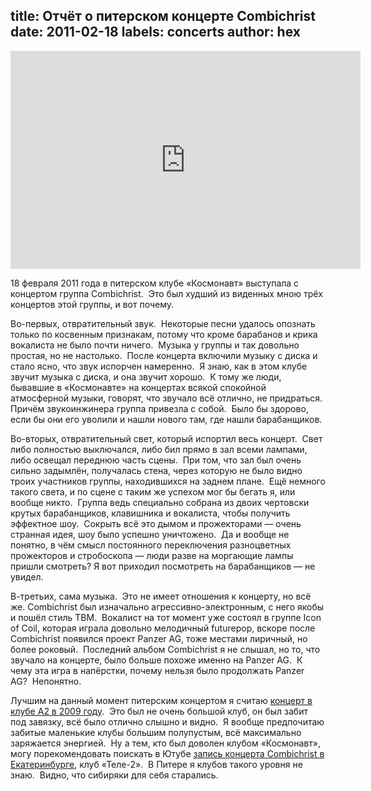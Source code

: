 title: Отчёт о питерском концерте Combichrist
date: 2011-02-18
labels: concerts
author: hex
---
<iframe title="YouTube video player" width="560" height="349" src="http://www.youtube.com/embed/10TQQ3aJX6Q?rel=0" frameborder="0" allowfullscreen></iframe>

18 февраля 2011 года в питерском клубе «Космонавт» выступала с концертом группа
Combichrist.  Это был худший из виденных мною трёх концертов этой группы, и вот
почему.

Во-первых, отвратительный звук.  Некоторые песни удалось опознать только по
косвенным признакам, потому что кроме барабанов и крика вокалиста не было почти
ничего.  Музыка у группы и так довольно простая, но не настолько.  После
концерта включили музыку с диска и стало ясно, что звук испорчен намеренно.  Я
знаю, как в этом клубе звучит музыка с диска, и она звучит хорошо.  К тому же
люди, бывавшие в «Космонавте» на концертах всякой спокойной атмосферной музыки,
говорят, что звучало всё отлично, не придраться.  Причём звукоинжинера группа
привезла с собой.  Было бы здорово, если бы они его уволили и нашли нового там,
где нашли барабанщиков.

Во-вторых, отвратительный свет, который испортил весь концерт.  Свет либо
полностью выключался, либо бил прямо в зал всеми лампами, либо освещал переднюю
часть сцены.  При том, что зал был очень сильно задымлён, получалась стена,
через которую не было видно троих участников группы, находившихся на заднем
плане.  Ещё немного такого света, и по сцене с таким же успехом мог бы бегать
я, или вообще никто.  Группа ведь специально собрана из двоих чертовски крутых
барабанщиков, клавишника и вокалиста, чтобы получить эффектное шоу.  Сокрыть
всё это дымом и прожекторами — очень странная идея, шоу было успешно
уничтожено.  Да и вообще не понятно, в чём смысл постоянного переключения
разноцветных прожекторов и стробоскопа — люди разве на моргающие лампы пришли
смотреть?  Я вот приходил посмотреть на барабанщиков — не увидел.

В-третьих, сама музыка.  Это не имеет отношения к концерту, но всё же.
Combichrist был изначально агрессивно-электронным, с него якобы и пошёл стиль
TBM.  Вокалист на тот момент уже состоял в группе Icon of Coil, которая играла
довольно мелодичный futurepop, вскоре после Combichrist появился проект Panzer
AG, тоже местами лиричный, но более роковый.  Последний альбом Combichrist я не
слышал, но то, что звучало на концерте, было больше похоже именно на Panzer
AG.  К чему эта игра в напёрстки, почему нельзя было продолжать Panzer AG? 
Непонятно.

Лучшим на данный момент питерским концертом я считаю [концерт в клубе A2 в 2009
году][a2].  Это был не очень большой клуб, он был забит под завязку, всё было
отлично слышно и видно.  Я вообще предпочитаю забитые маленькие клубы большим
полупустым, всё максимально заряжается энергией.  Ну а тем, кто был доволен
клубом «Космонавт», могу порекомендовать поискать в Ютубе [запись концерта
Combichrist в Екатеринбурге][ek], клуб «Теле-2».  В Питере я клубов такого
уровня не знаю.  Видно, что сибиряки для себя старались.

[a2]: /blog.2009-03-12.moments.html
[ek]: http://youtu.be/RXWFTvkh0GQ
